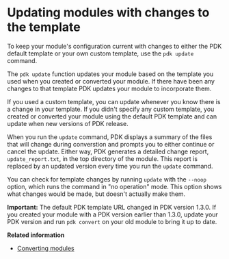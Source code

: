 # Updating modules with changes to the template

To keep your module's configuration current with changes to either the PDK
default template or your own custom template, use the `pdk update` command.

The `pdk update` function updates your module based on the template you used
when you created or converted your module. If there have been any changes to
that template PDK updates your module to incorporate them.

If you used a custom template, you can update whenever you know there is a
change in your template. If you didn't specify any custom template, you created
or converted your module using the default PDK template and can update when new
versions of PDK release.

When you run the `update` command, PDK displays a summary of the files that will
change during converstion and prompts you to either continue or cancel the
update. Either way, PDK generates a detailed change report, `update_report.txt`,
in the top directory of the module. This report is replaced by an updated
version every time you run the `update` command.

You can check for template changes by running `update` with the `--noop` option,
which runs the command in "no operation" mode. This option shows what changes
would be made, but doesn't actually make them.

**Important:** The default PDK template URL changed in PDK version 1.3.0. If you
created your module with a PDK version earlier than 1.3.0, update your PDK
version and run `pdk convert` on your old module to bring it up to date.

**Related information**  
- [Converting modules](pdk_converting_modules.md)

